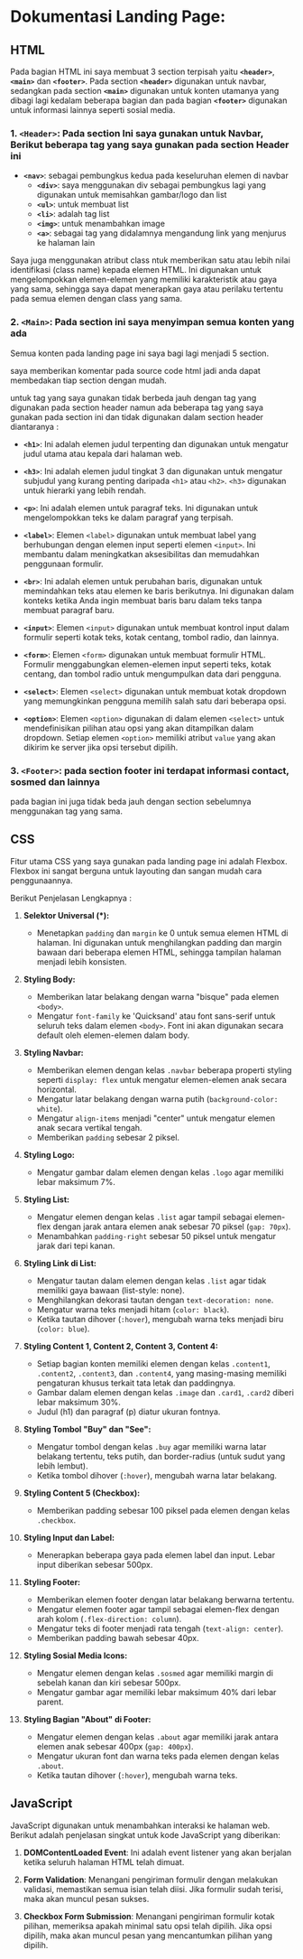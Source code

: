 # Dokumentasi Landing Page:

## HTML

Pada bagian HTML ini saya membuat 3 section terpisah yaitu **`<header>`**, **`<main>`** dan **`<footer>`**. Pada section **`<header>`** digunakan untuk navbar, sedangkan pada section **`<main>`** digunakan untuk konten utamanya yang dibagi lagi kedalam beberapa bagian dan pada bagian **`<footer>`** digunakan untuk informasi lainnya seperti sosial media.

### 1. **`<Header>`**: Pada section Ini saya gunakan untuk Navbar, Berikut beberapa tag yang saya gunakan pada section Header ini

- **`<nav>`**: sebagai pembungkus kedua pada keseluruhan elemen di navbar
  - **`<div>`**: saya menggunakan div sebagai pembungkus lagi yang digunakan untuk memisahkan gambar/logo dan list
  - **`<ul>`**: untuk membuat list
  - **`<li>`**: adalah tag list
  - **`<img>`**: untuk menambahkan image
  - **`<a>`**: sebagai tag yang didalamnya mengandung link yang menjurus ke halaman lain

Saya juga menggunakan atribut class ntuk memberikan satu atau lebih nilai identifikasi (class name) kepada elemen HTML. Ini digunakan untuk mengelompokkan elemen-elemen yang memiliki karakteristik atau gaya yang sama, sehingga saya dapat menerapkan gaya atau perilaku tertentu pada semua elemen dengan class yang sama.

### 2. **`<Main>`**: Pada section ini saya menyimpan semua konten yang ada

Semua konten pada landing page ini saya bagi lagi menjadi 5 section.

saya memberikan komentar pada source code html jadi anda dapat membedakan tiap section dengan mudah.

untuk tag yang saya gunakan tidak berbeda jauh dengan tag yang digunakan pada section header namun ada beberapa tag yang saya gunakan pada section ini dan tidak digunakan dalam section header diantaranya :

- **`<h1>`**: Ini adalah elemen judul terpenting dan digunakan untuk mengatur judul utama atau kepala dari halaman web.

- **`<h3>`**: Ini adalah elemen judul tingkat 3 dan digunakan untuk mengatur subjudul yang kurang penting daripada `<h1>` atau `<h2>`. `<h3>` digunakan untuk hierarki yang lebih rendah.

- **`<p>`**: Ini adalah elemen untuk paragraf teks. Ini digunakan untuk mengelompokkan teks ke dalam paragraf yang terpisah.

- **`<label>`**: Elemen `<label>` digunakan untuk membuat label yang berhubungan dengan elemen input seperti elemen `<input>`. Ini membantu dalam meningkatkan aksesibilitas dan memudahkan penggunaan formulir.

- **`<br>`**: Ini adalah elemen untuk perubahan baris, digunakan untuk memindahkan teks atau elemen ke baris berikutnya. Ini digunakan dalam konteks ketika Anda ingin membuat baris baru dalam teks tanpa membuat paragraf baru.

- **`<input>`**: Elemen `<input>` digunakan untuk membuat kontrol input dalam formulir seperti kotak teks, kotak centang, tombol radio, dan lainnya.

- **`<form>`**: Elemen `<form>` digunakan untuk membuat formulir HTML. Formulir menggabungkan elemen-elemen input seperti teks, kotak centang, dan tombol radio untuk mengumpulkan data dari pengguna.

- **`<select>`**: Elemen `<select>` digunakan untuk membuat kotak dropdown yang memungkinkan pengguna memilih salah satu dari beberapa opsi.

- **`<option>`**: Elemen `<option>` digunakan di dalam elemen `<select>` untuk mendefinisikan pilihan atau opsi yang akan ditampilkan dalam dropdown. Setiap elemen `<option>` memiliki atribut `value` yang akan dikirim ke server jika opsi tersebut dipilih.

### 3. **`<Footer>`**: pada section footer ini terdapat informasi contact, sosmed dan lainnya

pada bagian ini juga tidak beda jauh dengan section sebelumnya menggunakan tag yang sama.

## CSS

Fitur utama CSS yang saya gunakan pada landing page ini adalah Flexbox.
Flexbox ini sangat berguna untuk layouting dan sangan mudah cara penggunaannya.

Berikut Penjelasan Lengkapnya :

1. **Selektor Universal (\*):**

   - Menetapkan `padding` dan `margin` ke 0 untuk semua elemen HTML di halaman. Ini digunakan untuk menghilangkan padding dan margin bawaan dari beberapa elemen HTML, sehingga tampilan halaman menjadi lebih konsisten.

2. **Styling Body:**

   - Memberikan latar belakang dengan warna "bisque" pada elemen `<body>`.
   - Mengatur `font-family` ke 'Quicksand' atau font sans-serif untuk seluruh teks dalam elemen `<body>`. Font ini akan digunakan secara default oleh elemen-elemen dalam body.

3. **Styling Navbar:**

   - Memberikan elemen dengan kelas `.navbar` beberapa properti styling seperti `display: flex` untuk mengatur elemen-elemen anak secara horizontal.
   - Mengatur latar belakang dengan warna putih (`background-color: white`).
   - Mengatur `align-items` menjadi "center" untuk mengatur elemen anak secara vertikal tengah.
   - Memberikan `padding` sebesar 2 piksel.

4. **Styling Logo:**

   - Mengatur gambar dalam elemen dengan kelas `.logo` agar memiliki lebar maksimum 7%.

5. **Styling List:**

   - Mengatur elemen dengan kelas `.list` agar tampil sebagai elemen-flex dengan jarak antara elemen anak sebesar 70 piksel (`gap: 70px`).
   - Menambahkan `padding-right` sebesar 50 piksel untuk mengatur jarak dari tepi kanan.

6. **Styling Link di List:**

   - Mengatur tautan dalam elemen dengan kelas `.list` agar tidak memiliki gaya bawaan (list-style: none).
   - Menghilangkan dekorasi tautan dengan `text-decoration: none`.
   - Mengatur warna teks menjadi hitam (`color: black`).
   - Ketika tautan dihover (`:hover`), mengubah warna teks menjadi biru (`color: blue`).

7. **Styling Content 1, Content 2, Content 3, Content 4:**

   - Setiap bagian konten memiliki elemen dengan kelas `.content1`, `.content2`, `.content3`, dan `.content4`, yang masing-masing memiliki pengaturan khusus terkait tata letak dan paddingnya.
   - Gambar dalam elemen dengan kelas `.image` dan `.card1`, `.card2` diberi lebar maksimum 30%.
   - Judul (h1) dan paragraf (p) diatur ukuran fontnya.

8. **Styling Tombol "Buy" dan "See":**

   - Mengatur tombol dengan kelas `.buy` agar memiliki warna latar belakang tertentu, teks putih, dan border-radius (untuk sudut yang lebih lembut).
   - Ketika tombol dihover (`:hover`), mengubah warna latar belakang.

9. **Styling Content 5 (Checkbox):**

   - Memberikan padding sebesar 100 piksel pada elemen dengan kelas `.checkbox`.

10. **Styling Input dan Label:**

    - Menerapkan beberapa gaya pada elemen label dan input. Lebar input diberikan sebesar 500px.

11. **Styling Footer:**

    - Memberikan elemen footer dengan latar belakang berwarna tertentu.
    - Mengatur elemen footer agar tampil sebagai elemen-flex dengan arah kolom (`.flex-direction: column`).
    - Mengatur teks di footer menjadi rata tengah (`text-align: center`).
    - Memberikan padding bawah sebesar 40px.

12. **Styling Sosial Media Icons:**

    - Mengatur elemen dengan kelas `.sosmed` agar memiliki margin di sebelah kanan dan kiri sebesar 500px.
    - Mengatur gambar agar memiliki lebar maksimum 40% dari lebar parent.

13. **Styling Bagian "About" di Footer:**
    - Mengatur elemen dengan kelas `.about` agar memiliki jarak antara elemen anak sebesar 400px (`gap: 400px`).
    - Mengatur ukuran font dan warna teks pada elemen dengan kelas `.about`.
    - Ketika tautan dihover (`:hover`), mengubah warna teks.

## JavaScript

JavaScript digunakan untuk menambahkan interaksi ke halaman web. Berikut adalah penjelasan singkat untuk kode JavaScript yang diberikan:

1. **DOMContentLoaded Event**: Ini adalah event listener yang akan berjalan ketika seluruh halaman HTML telah dimuat.

2. **Form Validation**: Menangani pengiriman formulir dengan melakukan validasi, memastikan semua isian telah diisi. Jika formulir sudah terisi, maka akan muncul pesan sukses.

3. **Checkbox Form Submission**: Menangani pengiriman formulir kotak pilihan, memeriksa apakah minimal satu opsi telah dipilih. Jika opsi dipilih, maka akan muncul pesan yang mencantumkan pilihan yang dipilih.
